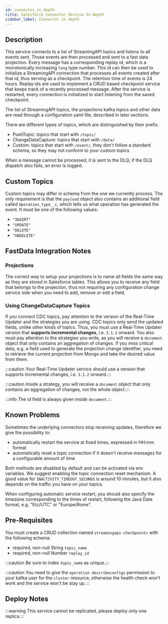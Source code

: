 ```yaml
---
id: connector_in_depth
title: Salesforce Connector Service In Depth
sidebar_label: Connector in depth
---
```


<!--
WARNING: this file was automatically generated by Mia-Platform Doc Aggregator.
DO NOT MODIFY IT BY HAND.
Instead, modify the source file and run the aggregator to regenerate this file.
-->

## Description

This service connects to a list of StreamingAPI topics and listens to all events sent. Those events are then processed
and sent to a fast data projection. Every message has a corresponding replay id, which is a monotonically increasing
`long` type number. This id can then be used to initialize a StreamingAPI connection that processes all events
created after that id, thus serving as a checkpoint. The retention time of events is 24 hours. Replay ids are used to 
implement a CRUD based checkpoint service that keeps track of a recently processed message. After the service is 
restarted, every connection is initialized to start listening from the saved checkpoint.

The list of StreamingAPI topics, the projections kafka topics and other data are read through a configuration yaml file,
described in later sections.

There are different types of topics, which are distinguished by their prefix.
- PushTopic: topics that start with `/topic/`
- ChangeDataCapture: topics that start with `/data/`
- Custom: topics that start with `/event/`, they don't follow a standard schema, so they may not conform to your
  custom topics

When a message cannot be processed, it is sent to the DLQ; if the DLQ dispatch also fails, an error is logged.

## Custom Topics

Custom topics may differ in schema from the one we currently process. The only requirement is that the `payload` object 
also contains an additional field called `Operation_type__c`, which tells us what operation has generated the event.
It must be one of the following values:
- `"INSERT"`
- `"UPDATE"`
- `"DELETE"`
- `"UNDELETE"`

## FastData Integration Notes

### Projections

The correct way to setup your projections is to name all fields the same way as they are stored in Salesforce tables.
This allows you to receive any field that belongs to the projection, thus not requiring any configuration change 
service side when you need to add, remove or edit a field.

### Using ChangeDataCapture Topics

If you connect CDC topics, pay attention to the version of the Real-Time Updater and the strategies you are using.
CDC topics only send the updated fields, unlike other kinds of topics. Thus, you must use a Real-Time Updater version 
that **supports incremental changes**, i.e. `3.1.2` onward. You also must pay attention to the strategies you write,
as you will receive a `document` object that only contains an aggregation of changes. If you miss critical data,
e.g. a field used to generate the projection change identifier, you need to retrieve the current projection from Mongo
and take the desired value from there.

:::caution Your Real-Time Updater service should use a version that supports incremental changes, i.e. `3.1.2` onward.:::

:::caution Inside a strategy, you will receive a `document` object that only contains an aggregation of changes, not
the whole object.:::

:::info The id field is always given inside `document`.:::

## Known Problems

Sometimes the underlying connectors stop receiving updates, therefore we give the possibility to:
* automatically restart the service at fixed times, expressed in HH:mm format
* automatically reset a topic connection if it doesn't receive messages for a configurable amount of time

Both methods are disabled by default and can be activated via env variables.
We suggest enabling the topic connection reset mechanism. A good value for `INACTIVITY_TIMEOUT_SECONDS` is around 10 
minutes, but it also depends on the traffic you have on your topics.

When configuring automatic service restart, you should also specify the timezone corresponding to the times of restart, 
following the Java Date format, e.g. "Etc/UTC" or "Europe/Rome".

## Pre-Requisites

You must create a CRUD collection named `streamingapi-checkpoints` with the following schema:
- required, non-null String `topic_name`
- required, non-null Number `replay_id`

:::caution Be sure to index `topic_name` as unique.:::

:::caution You need to give the `operation describeconfigs` permission to your kafka user for the `cluster`
resource, otherwise the health check won't work and the service won't be stay up.:::

## Deploy Notes

:::warning This service cannot be replicated, please deploy only one replica.:::

